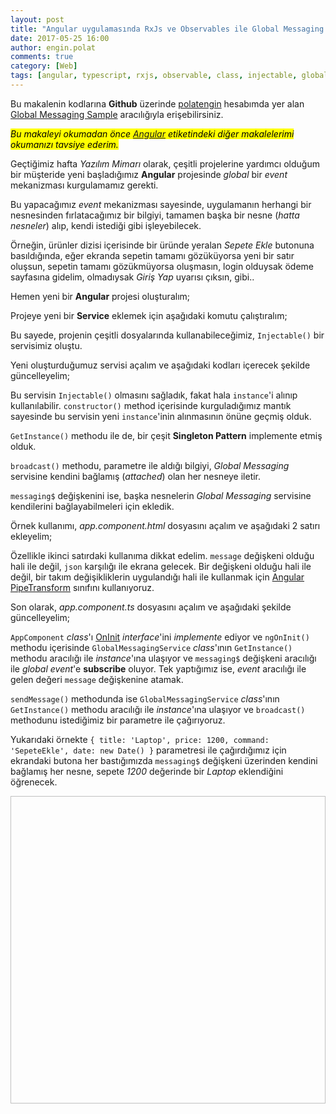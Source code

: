 ```yaml
---
layout: post
title: "Angular uygulamasında RxJs ve Observables ile Global Messaging servisi yazalım"
date: 2017-05-25 16:00
author: engin.polat
comments: true
category: [Web]
tags: [angular, typescript, rxjs, observable, class, injectable, global, event, service, instance, constructor, static, component, implements, pipe, pipetransform, json, subscribe]
---
```

<div class="alert alert-success" role="alert" style="margin: 10px 0px; display: block;"> Bu makalenin kodlarına <strong>Github</strong> üzerinde <a href="https://github.com/polatengin" class="alert-link" target="_blank">polatengin</a> hesabımda yer alan <a href="https://github.com/polatengin/blog-codes/tree/master/angular-global-messaging-sample" class="alert-link" target="_blank">Global Messaging Sample</a> aracılığıyla erişebilirsiniz.</div>

<mark><em>Bu makaleyi okumadan önce <a href="/etiketler/#angular-ref" target="_blank">Angular</a> etiketindeki diğer makalelerimi okumanızı tavsiye ederim.</em></mark>

Geçtiğimiz hafta *Yazılım Mimarı* olarak, çeşitli projelerine yardımcı olduğum bir müşteride yeni başladığımız **Angular** projesinde *global* bir *event* mekanizması kurgulamamız gerekti.

Bu yapacağımız *event* mekanizması sayesinde, uygulamanın herhangi bir nesnesinden fırlatacağımız bir bilgiyi, tamamen başka bir nesne (*hatta nesneler*) alıp, kendi istediği gibi işleyebilecek.

Örneğin, ürünler dizisi içerisinde bir üründe yeralan *Sepete Ekle* butonuna basıldığında, eğer ekranda sepetin tamamı gözüküyorsa yeni bir satır oluşsun, sepetin tamamı gözükmüyorsa oluşmasın, login olduysak ödeme sayfasına gidelim, olmadıysak *Giriş Yap* uyarısı çıksın, gibi..

Hemen yeni bir **Angular** projesi oluşturalım;

<script src="https://gist.github.com/polatengin/b9d1a51a15989359e2db0297424fffaa.js?file=ng-new-project.cmd"></script>

Projeye yeni bir **Service** eklemek için aşağıdaki komutu çalıştıralım;

<script src="https://gist.github.com/polatengin/b9d1a51a15989359e2db0297424fffaa.js?file=ng-generate-service.cmd"></script>

Bu sayede, projenin çeşitli dosyalarında kullanabileceğimiz, <code>Injectable()</code> bir servisimiz oluştu.

Yeni oluşturduğumuz servisi açalım ve aşağıdaki kodları içerecek şekilde güncelleyelim;

<script src="https://gist.github.com/polatengin/b9d1a51a15989359e2db0297424fffaa.js?file=global-messaging.service.ts"></script>

Bu servisin <code>Injectable()</code> olmasını sağladık, fakat hala <code>instance</code>'i alınıp kullanılabilir. <code>constructor()</code> method içerisinde kurguladığımız mantık sayesinde bu servisin yeni <code>instance</code>'inin alınmasının önüne geçmiş olduk.

<code>GetInstance()</code> methodu ile de, bir çeşit **Singleton Pattern** implemente etmiş olduk.

<code>broadcast()</code> methodu, parametre ile aldığı bilgiyi, *Global Messaging* servisine kendini bağlamış (*attached*) olan her nesneye iletir.

<code>messaging$</code> değişkenini ise, başka nesnelerin *Global Messaging* servisine kendilerini bağlayabilmeleri için ekledik.

Örnek kullanımı, *app.component.html* dosyasını açalım ve aşağıdaki 2 satırı ekleyelim;

<script src="https://gist.github.com/polatengin/b9d1a51a15989359e2db0297424fffaa.js?file=app.component.html"></script>

Özellikle ikinci satırdaki kullanıma dikkat edelim. <code>message</code> değişkeni olduğu hali ile değil, <code>json</code> karşılığı ile ekrana gelecek. Bir değişkeni olduğu hali ile değil, bir takım değişikliklerin uygulandığı hali ile kullanmak için <a href="https://angular.io/api/core/PipeTransform" target="_blank">Angular PipeTransform</a> sınıfını kullanıyoruz.

Son olarak, *app.component.ts* dosyasını açalım ve aşağıdaki şekilde güncelleyelim;

<script src="https://gist.github.com/polatengin/b9d1a51a15989359e2db0297424fffaa.js?file=app.component.ts"></script>

<code>AppComponent</code> *class*'ı <a href="https://angular.io/api/core/OnInit" target="_blank">OnInit</a> *interface*'ini *implemente* ediyor ve <code>ngOnInit()</code> methodu içerisinde <code>GlobalMessagingService</code> *class*'ının <code>GetInstance()</code> methodu aracılığı ile *instance*'ına ulaşıyor ve <code>messaging$</code> değişkeni aracılığı ile *global event*'e **subscribe** oluyor. Tek yaptığımız ise, *event* aracılığı ile gelen değeri <code>message</code> değişkenine atamak.

<code>sendMessage()</code> methodunda ise <code>GlobalMessagingService</code> *class*'ının <code>GetInstance()</code> methodu aracılığı ile *instance*'ına ulaşıyor ve <code>broadcast()</code> methodunu istediğimiz bir parametre ile çağırıyoruz.

Yukarıdaki örnekte <code>{ title: 'Laptop', price: 1200, command: 'SepeteEkle', date: new Date() }</code> parametresi ile çağırdığımız için ekrandaki butona her bastığımızda <code>messaging$</code> değişkeni üzerinden kendini bağlamış her nesne, sepete *1200* değerinde bir *Laptop* eklendiğini öğrenecek.

<img class="lazy img-responsive" data-src="/assets/uploads/2017/05/angular-global-messaging.gif" width="658" height="492" />